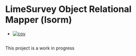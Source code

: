 # LimeSurvey Object Relational Mapper (lsorm)
<!-- README.md -->
+ [![cov](https://sandstromviktor.github.io/lsorm/badges/coverage.svg)](https://github.com/sandstromviktor/lsorm/actions)
## 
This project is a work in progress